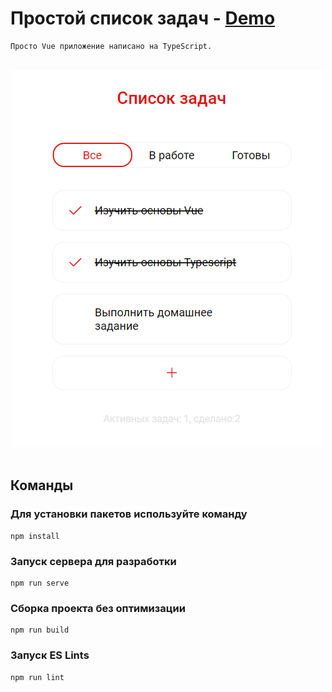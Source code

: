 # Простой список задач - [Demo](https:///)

```
Просто Vue приложение написано на TypeScript.
```

<br />
<div align="center">
  <img src="./src/img/logo_todos.png" />
</div>
<br />

## Команды

### Для установки пакетов используйте команду

```
npm install
```

### Запуск сервера для разработки

```
npm run serve
```

### Сборка проекта без оптимизации

```
npm run build
```

### Запуск ES Lints

```
npm run lint
```
